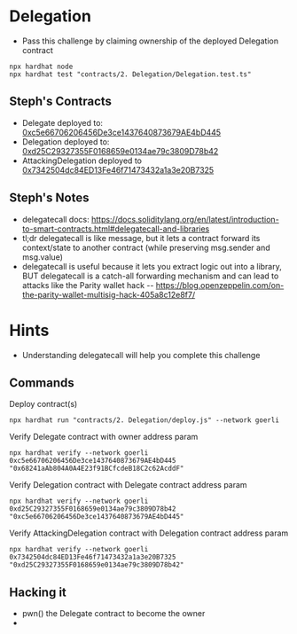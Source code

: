 # Delegation

- Pass this challenge by claiming ownership of the deployed Delegation contract

```
npx hardhat node
npx hardhat test "contracts/2. Delegation/Delegation.test.ts"
```


## Steph's Contracts

- Delegate deployed to: [0xc5e66706206456De3ce1437640873679AE4bD445](https://goerli.etherscan.io/address/0xc5e66706206456De3ce1437640873679AE4bD445)
- Delegation deployed to: [0xd25C29327355F0168659e0134ae79c3809D78b42](https://goerli.etherscan.io/address/0xd25C29327355F0168659e0134ae79c3809D78b42)
- AttackingDelegation deployed to [0x7342504dc84ED13Fe46f71473432a1a3e20B7325](https://goerli.etherscan.io/address/0x7342504dc84ED13Fe46f71473432a1a3e20B7325#code)

## Steph's Notes

- delegatecall docs: https://docs.soliditylang.org/en/latest/introduction-to-smart-contracts.html#delegatecall-and-libraries
- tl;dr delegatecall is like message, but it lets a contract forward its context/state to another contract (while preserving msg.sender and msg.value)
- delegatecall is useful because it lets you extract logic out into a library, BUT delegatecall is a catch-all forwarding mechanism and can lead to attacks like the Parity wallet hack -- https://blog.openzeppelin.com/on-the-parity-wallet-multisig-hack-405a8c12e8f7/

# Hints

- Understanding delegatecall will help you complete this challenge

## Commands

Deploy contract(s)

```
npx hardhat run "contracts/2. Delegation/deploy.js" --network goerli
```

Verify Delegate contract with owner address param
```
npx hardhat verify --network goerli 0xc5e66706206456De3ce1437640873679AE4bD445 "0x68241aAb804A0A4E23f91BCfcdeB18C2c62AcddF"
```

Verify Delegation contract with Delegate contract address param
```
npx hardhat verify --network goerli 0xd25C29327355F0168659e0134ae79c3809D78b42 "0xc5e66706206456De3ce1437640873679AE4bD445"
```

Verify AttackingDelegation contract with Delegation contract address param
```
npx hardhat verify --network goerli 0x7342504dc84ED13Fe46f71473432a1a3e20B7325 "0xd25C29327355F0168659e0134ae79c3809D78b42"
```




## Hacking it

- pwn() the Delegate contract to become the owner
- 